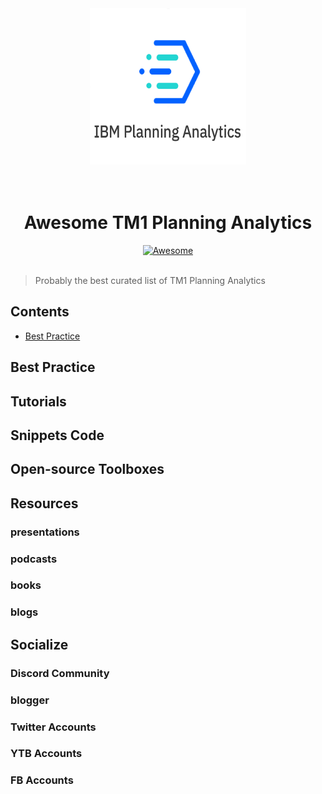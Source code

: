 <div align="center">
	<a href="https://kevin7lou.github.io/awesome-tm1-planning-analytics/"><img width="250" height="250" src="img/tm1-pa-logo.png" alt="pyds"></a>
	<br>
	<br>
	<br>
</div>

<h1 align="center">
	Awesome TM1 Planning Analytics
</h1>
<div align="center"><a href="https://github.com/sindresorhus/awesome">
<img src="https://cdn.rawgit.com/sindresorhus/awesome/d7305f38d29fed78fa85652e3a63e154dd8e8829/media/badge.svg" alt="Awesome" border="0">
</a>
</div>
</br>

> Probably the best curated list of TM1 Planning Analytics

## Contents
* [Best Practice](#best-practice)








## Best Practice

## Tutorials

## Snippets Code

## Open-source Toolboxes



## Resources

### presentations
  
### podcasts
 
### books
  
### blogs
  
## Socialize

### Discord Community
  
### blogger

### Twitter Accounts

### YTB Accounts
  
### FB Accounts
  

  



